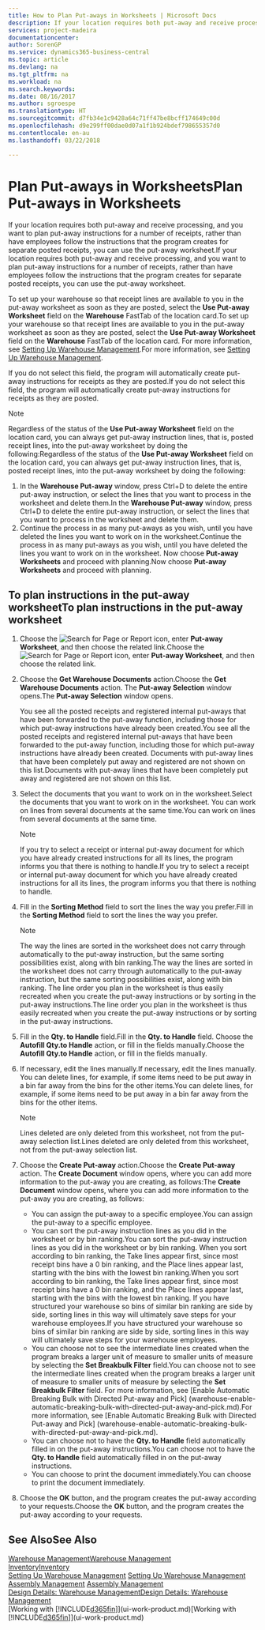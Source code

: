 ```yaml
---
title: How to Plan Put-aways in Worksheets | Microsoft Docs
description: If your location requires both put-away and receive processing, and you want to plan put-away instructions for a number of receipts, rather than have employees follow the instructions that the program creates for separate posted receipts, you can use the put-away worksheet.
services: project-madeira
documentationcenter: 
author: SorenGP
ms.service: dynamics365-business-central
ms.topic: article
ms.devlang: na
ms.tgt_pltfrm: na
ms.workload: na
ms.search.keywords: 
ms.date: 08/16/2017
ms.author: sgroespe
ms.translationtype: HT
ms.sourcegitcommit: d7fb34e1c9428a64c71ff47be8bcff174649c00d
ms.openlocfilehash: d9e299ff00dae0d07a1f1b924bdef798655357d0
ms.contentlocale: en-au
ms.lasthandoff: 03/22/2018

---
```

# <a name="plan-put-aways-in-worksheets"></a><span data-ttu-id="a95f6-103">Plan Put-aways in Worksheets</span><span class="sxs-lookup"><span data-stu-id="a95f6-103">Plan Put-aways in Worksheets</span></span>
<span data-ttu-id="a95f6-104">If your location requires both put-away and receive processing, and you want to plan put-away instructions for a number of receipts, rather than have employees follow the instructions that the program creates for separate posted receipts, you can use the put-away worksheet.</span><span class="sxs-lookup"><span data-stu-id="a95f6-104">If your location requires both put-away and receive processing, and you want to plan put-away instructions for a number of receipts, rather than have employees follow the instructions that the program creates for separate posted receipts, you can use the put-away worksheet.</span></span>  

<span data-ttu-id="a95f6-105">To set up your warehouse so that receipt lines are available to you in the put-away worksheet as soon as they are posted, select the **Use Put-away Worksheet** field on the **Warehouse** FastTab of the location card.</span><span class="sxs-lookup"><span data-stu-id="a95f6-105">To set up your warehouse so that receipt lines are available to you in the put-away worksheet as soon as they are posted, select the **Use Put-away Worksheet** field on the **Warehouse** FastTab of the location card.</span></span> <span data-ttu-id="a95f6-106">For more information, see [Setting Up Warehouse Management](warehouse-setup-warehouse.md).</span><span class="sxs-lookup"><span data-stu-id="a95f6-106">For more information, see [Setting Up Warehouse Management](warehouse-setup-warehouse.md).</span></span>  

<span data-ttu-id="a95f6-107">If you do not select this field, the program will automatically create put-away instructions for receipts as they are posted.</span><span class="sxs-lookup"><span data-stu-id="a95f6-107">If you do not select this field, the program will automatically create put-away instructions for receipts as they are posted.</span></span>  

> [!NOTE]  
>  <span data-ttu-id="a95f6-108">Regardless of the status of the **Use Put-away Worksheet** field on the location card, you can always get put-away instruction lines, that is, posted receipt lines, into the put-away worksheet by doing the following:</span><span class="sxs-lookup"><span data-stu-id="a95f6-108">Regardless of the status of the **Use Put-away Worksheet** field on the location card, you can always get put-away instruction lines, that is, posted receipt lines, into the put-away worksheet by doing the following:</span></span>  
>   
>  1.  <span data-ttu-id="a95f6-109">In the **Warehouse Put-away** window, press Ctrl+D to delete the entire put-away instruction, or select the lines that you want to process in the worksheet and delete them.</span><span class="sxs-lookup"><span data-stu-id="a95f6-109">In the **Warehouse Put-away** window, press Ctrl+D to delete the entire put-away instruction, or select the lines that you want to process in the worksheet and delete them.</span></span>  
> 2.  <span data-ttu-id="a95f6-110">Continue the process in as many put-aways as you wish, until you have deleted the lines you want to work on in the worksheet.</span><span class="sxs-lookup"><span data-stu-id="a95f6-110">Continue the process in as many put-aways as you wish, until you have deleted the lines you want to work on in the worksheet.</span></span> <span data-ttu-id="a95f6-111">Now choose **Put-away Worksheets** and proceed with planning.</span><span class="sxs-lookup"><span data-stu-id="a95f6-111">Now choose **Put-away Worksheets** and proceed with planning.</span></span>  

## <a name="to-plan-instructions-in-the-put-away-worksheet"></a><span data-ttu-id="a95f6-112">To plan instructions in the put-away worksheet</span><span class="sxs-lookup"><span data-stu-id="a95f6-112">To plan instructions in the put-away worksheet</span></span>  
1.  <span data-ttu-id="a95f6-113">Choose the ![Search for Page or Report](media/ui-search/search_small.png "Search for Page or Report icon") icon, enter **Put-away Worksheet**, and then choose the related link.</span><span class="sxs-lookup"><span data-stu-id="a95f6-113">Choose the ![Search for Page or Report](media/ui-search/search_small.png "Search for Page or Report icon") icon, enter **Put-away Worksheet**, and then choose the related link.</span></span>  
2.  <span data-ttu-id="a95f6-114">Choose the **Get Warehouse Documents** action.</span><span class="sxs-lookup"><span data-stu-id="a95f6-114">Choose the **Get Warehouse Documents** action.</span></span> <span data-ttu-id="a95f6-115">The **Put-away Selection** window opens.</span><span class="sxs-lookup"><span data-stu-id="a95f6-115">The **Put-away Selection** window opens.</span></span>  

    <span data-ttu-id="a95f6-116">You see all the posted receipts and registered internal put-aways that have been forwarded to the put-away function, including those for which put-away instructions have already been created.</span><span class="sxs-lookup"><span data-stu-id="a95f6-116">You see all the posted receipts and registered internal put-aways that have been forwarded to the put-away function, including those for which put-away instructions have already been created.</span></span> <span data-ttu-id="a95f6-117">Documents with put-away lines that have been completely put away and registered are not shown on this list.</span><span class="sxs-lookup"><span data-stu-id="a95f6-117">Documents with put-away lines that have been completely put away and registered are not shown on this list.</span></span>  

3. <span data-ttu-id="a95f6-118">Select the documents that you want to work on in the worksheet.</span><span class="sxs-lookup"><span data-stu-id="a95f6-118">Select the documents that you want to work on in the worksheet.</span></span> <span data-ttu-id="a95f6-119">You can work on lines from several documents at the same time.</span><span class="sxs-lookup"><span data-stu-id="a95f6-119">You can work on lines from several documents at the same time.</span></span>  

    > [!NOTE]  
    >  <span data-ttu-id="a95f6-120">If you try to select a receipt or internal put-away document for which you have already created instructions for all its lines, the program informs you that there is nothing to handle.</span><span class="sxs-lookup"><span data-stu-id="a95f6-120">If you try to select a receipt or internal put-away document for which you have already created instructions for all its lines, the program informs you that there is nothing to handle.</span></span>  

4. <span data-ttu-id="a95f6-121">Fill in the **Sorting Method** field to sort the lines the way you prefer.</span><span class="sxs-lookup"><span data-stu-id="a95f6-121">Fill in the **Sorting Method** field to sort the lines the way you prefer.</span></span>  

    > [!NOTE]  
    >  <span data-ttu-id="a95f6-122">The way the lines are sorted in the worksheet does not carry through automatically to the put-away instruction, but the same sorting possibilities exist, along with bin ranking.</span><span class="sxs-lookup"><span data-stu-id="a95f6-122">The way the lines are sorted in the worksheet does not carry through automatically to the put-away instruction, but the same sorting possibilities exist, along with bin ranking.</span></span> <span data-ttu-id="a95f6-123">The line order you plan in the worksheet is thus easily recreated when you create the put-away instructions or by sorting in the put-away instructions.</span><span class="sxs-lookup"><span data-stu-id="a95f6-123">The line order you plan in the worksheet is thus easily recreated when you create the put-away instructions or by sorting in the put-away instructions.</span></span>  

5.  <span data-ttu-id="a95f6-124">Fill in the **Qty. to Handle** field.</span><span class="sxs-lookup"><span data-stu-id="a95f6-124">Fill in the **Qty. to Handle** field.</span></span> <span data-ttu-id="a95f6-125">Choose the **Autofill Qty.to Handle** action, or fill in the fields manually.</span><span class="sxs-lookup"><span data-stu-id="a95f6-125">Choose the **Autofill Qty.to Handle** action, or fill in the fields manually.</span></span>  
6.  <span data-ttu-id="a95f6-126">If necessary, edit the lines manually.</span><span class="sxs-lookup"><span data-stu-id="a95f6-126">If necessary, edit the lines manually.</span></span> <span data-ttu-id="a95f6-127">You can delete lines, for example, if some items need to be put away in a bin far away from the bins for the other items.</span><span class="sxs-lookup"><span data-stu-id="a95f6-127">You can delete lines, for example, if some items need to be put away in a bin far away from the bins for the other items.</span></span>  

    > [!NOTE]  
    >  <span data-ttu-id="a95f6-128">Lines deleted are only deleted from this worksheet, not from the put-away selection list.</span><span class="sxs-lookup"><span data-stu-id="a95f6-128">Lines deleted are only deleted from this worksheet, not from the put-away selection list.</span></span>  

7.  <span data-ttu-id="a95f6-129">Choose the **Create Put-away** action.</span><span class="sxs-lookup"><span data-stu-id="a95f6-129">Choose the **Create Put-away** action.</span></span> <span data-ttu-id="a95f6-130">The **Create Document** window opens, where you can add more information to the put-away you are creating, as follows:</span><span class="sxs-lookup"><span data-stu-id="a95f6-130">The **Create Document** window opens, where you can add more information to the put-away you are creating, as follows:</span></span>  

    -   <span data-ttu-id="a95f6-131">You can assign the put-away to a specific employee.</span><span class="sxs-lookup"><span data-stu-id="a95f6-131">You can assign the put-away to a specific employee.</span></span>  
    -   <span data-ttu-id="a95f6-132">You can sort the put-away instruction lines as you did in the worksheet or by bin ranking.</span><span class="sxs-lookup"><span data-stu-id="a95f6-132">You can sort the put-away instruction lines as you did in the worksheet or by bin ranking.</span></span> <span data-ttu-id="a95f6-133">When you sort according to bin ranking, the Take lines appear first, since most receipt bins have a 0 bin ranking, and the Place lines appear last, starting with the bins with the lowest bin ranking.</span><span class="sxs-lookup"><span data-stu-id="a95f6-133">When you sort according to bin ranking, the Take lines appear first, since most receipt bins have a 0 bin ranking, and the Place lines appear last, starting with the bins with the lowest bin ranking.</span></span> <span data-ttu-id="a95f6-134">If you have structured your warehouse so bins of similar bin ranking are side by side, sorting lines in this way will ultimately save steps for your warehouse employees.</span><span class="sxs-lookup"><span data-stu-id="a95f6-134">If you have structured your warehouse so bins of similar bin ranking are side by side, sorting lines in this way will ultimately save steps for your warehouse employees.</span></span>  
    -   <span data-ttu-id="a95f6-135">You can choose not to see the intermediate lines created when the program breaks a larger unit of measure to smaller units of measure by selecting the **Set Breakbulk Filter** field.</span><span class="sxs-lookup"><span data-stu-id="a95f6-135">You can choose not to see the intermediate lines created when the program breaks a larger unit of measure to smaller units of measure by selecting the **Set Breakbulk Filter** field.</span></span> <span data-ttu-id="a95f6-136">For more information, see [Enable Automatic Breaking Bulk with Directed Put-away and Pick] (warehouse-enable-automatic-breaking-bulk-with-directed-put-away-and-pick.md).</span><span class="sxs-lookup"><span data-stu-id="a95f6-136">For more information, see [Enable Automatic Breaking Bulk with Directed Put-away and Pick] (warehouse-enable-automatic-breaking-bulk-with-directed-put-away-and-pick.md).</span></span>  
    -   <span data-ttu-id="a95f6-137">You can choose not to have the **Qty. to Handle** field automatically filled in on the put-away instructions.</span><span class="sxs-lookup"><span data-stu-id="a95f6-137">You can choose not to have the **Qty. to Handle** field automatically filled in on the put-away instructions.</span></span>  
    -   <span data-ttu-id="a95f6-138">You can choose to print the document immediately.</span><span class="sxs-lookup"><span data-stu-id="a95f6-138">You can choose to print the document immediately.</span></span>  

8.  <span data-ttu-id="a95f6-139">Choose the **OK** button, and the program creates the put-away according to your requests.</span><span class="sxs-lookup"><span data-stu-id="a95f6-139">Choose the **OK** button, and the program creates the put-away according to your requests.</span></span>  

## <a name="see-also"></a><span data-ttu-id="a95f6-140">See Also</span><span class="sxs-lookup"><span data-stu-id="a95f6-140">See Also</span></span>  
[<span data-ttu-id="a95f6-141">Warehouse Management</span><span class="sxs-lookup"><span data-stu-id="a95f6-141">Warehouse Management</span></span>](warehouse-manage-warehouse.md)  
[<span data-ttu-id="a95f6-142">Inventory</span><span class="sxs-lookup"><span data-stu-id="a95f6-142">Inventory</span></span>](inventory-manage-inventory.md)  
<span data-ttu-id="a95f6-143">[Setting Up Warehouse Management](warehouse-setup-warehouse.md)   </span><span class="sxs-lookup"><span data-stu-id="a95f6-143">[Setting Up Warehouse Management](warehouse-setup-warehouse.md)   </span></span>  
<span data-ttu-id="a95f6-144">[Assembly Management](assembly-assemble-items.md)  </span><span class="sxs-lookup"><span data-stu-id="a95f6-144">[Assembly Management](assembly-assemble-items.md)  </span></span>  
[<span data-ttu-id="a95f6-145">Design Details: Warehouse Management</span><span class="sxs-lookup"><span data-stu-id="a95f6-145">Design Details: Warehouse Management</span></span>](design-details-warehouse-management.md)  
<span data-ttu-id="a95f6-146">[Working with [!INCLUDE[d365fin](includes/d365fin_md.md)]](ui-work-product.md)</span><span class="sxs-lookup"><span data-stu-id="a95f6-146">[Working with [!INCLUDE[d365fin](includes/d365fin_md.md)]](ui-work-product.md)</span></span>

